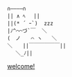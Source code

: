     ∩――――∩
    || ∧ ﾍ　 ||
    ||(* ´ ｰ`)  zzz
    |ﾉ^⌒⌒づ`￣  ＼                            
    (　ノ　　⌒ ヽ   ＼
    ＼　　||￣￣￣￣￣￣||
    　 ＼_ﾉ|| 
[welcome!](https://cathyang.me)
